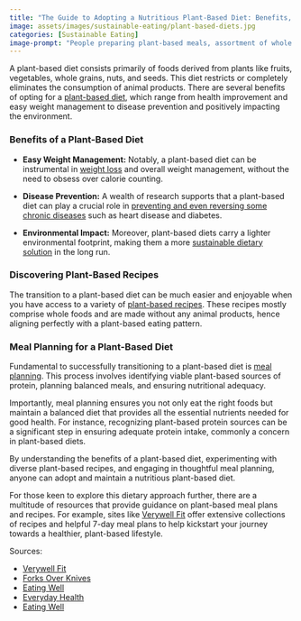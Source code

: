 ```yaml
---
title: "The Guide to Adopting a Nutritious Plant-Based Diet: Benefits, Recipes, and Meal Planning"
image: assets/images/sustainable-eating/plant-based-diets.jpg
categories: [Sustainable Eating]
image-prompt: "People preparing plant-based meals, assortment of whole foods such as fruits, vegetables, nuts, and seeds"
---
```


A plant-based diet consists primarily of foods derived from plants like fruits, vegetables, whole grains, nuts, and seeds. This diet restricts or completely eliminates the consumption of animal products. There are several benefits of opting for a [plant-based diet](https://www.forksoverknives.com/how-tos/plant-based-primer-beginners-guide-starting-plant-based-diet/), which range from health improvement and easy weight management to disease prevention and positively impacting the environment.

### Benefits of a Plant-Based Diet

- **Easy Weight Management:** Notably, a plant-based diet can be instrumental in [weight loss](https://www.everydayhealth.com/diet-nutrition/plant-based-diet-food-list-sample-menu/) and overall weight management, without the need to obsess over calorie counting. 

- **Disease Prevention:** A wealth of research supports that a plant-based diet can play a crucial role in [preventing and even reversing some chronic diseases](https://www.forksoverknives.com/how-tos/plant-based-primer-beginners-guide-starting-plant-based-diet/) such as heart disease and diabetes. 

- **Environmental Impact:** Moreover, plant-based diets carry a lighter environmental footprint, making them a more [sustainable dietary solution](https://www.eatingwell.com/article/7883300/whole-food-plant-based-diet-plan/) in the long run.

### Discovering Plant-Based Recipes

The transition to a plant-based diet can be much easier and enjoyable when you have access to a variety of [plant-based recipes](https://www.eatingwell.com/article/7826129/plant-based-meal-plan-for-beginners/). These recipes mostly comprise whole foods and are made without any animal products, hence aligning perfectly with a plant-based eating pattern. 

### Meal Planning for a Plant-Based Diet

Fundamental to successfully transitioning to a plant-based diet is [meal planning](https://www.everydayhealth.com/diet-nutrition/plant-based-diet-food-list-sample-menu/). This process involves identifying viable plant-based sources of protein, planning balanced meals, and ensuring nutritional adequacy. 

Importantly, meal planning ensures you not only eat the right foods but maintain a balanced diet that provides all the essential nutrients needed for good health. For instance, recognizing plant-based protein sources can be a significant step in ensuring adequate protein intake, commonly a concern in plant-based diets. 

By understanding the benefits of a plant-based diet, experimenting with diverse plant-based recipes, and engaging in thoughtful meal planning, anyone can adopt and maintain a nutritious plant-based diet.

For those keen to explore this dietary approach further, there are a multitude of resources that provide guidance on plant-based meal plans and recipes. For example, sites like [Verywell Fit](https://www.verywellfit.com/7-day-plant-based-meal-plan-ideas-recipes-and-prep-6636430) offer extensive collections of recipes and helpful 7-day meal plans to help kickstart your journey towards a healthier, plant-based lifestyle.
  
Sour​​ces:
  - [Verywell Fit](https://www.verywellfit.com/7-day-plant-based-meal-plan-ideas-recipes-and-prep-6636430)
  - [Forks Over Knives](https://www.forksoverknives.com/how-tos/plant-based-primer-beginners-guide-starting-plant-based-diet/)
  - [Eating Well](https://www.eatingwell.com/article/7883300/whole-food-plant-based-diet-plan/)
  - [Everyday Health](https://www.everydayhealth.com/diet-nutrition/plant-based-diet-food-list-sample-menu/)
  - [Eating Well](https://www.eatingwell.com/article/7826129/plant-based-meal-plan-for-beginners/)